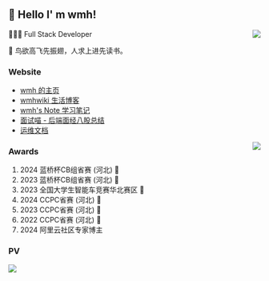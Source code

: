##  👋 Hello I' m wmh!

<img align="right" src="https://github-readme-stats.vercel.app/api?username=wmh1024&show_icons=true&icon_color=CE1D2D&text_color=718096&bg_color=ffffff&locale=cn&hide=contribs" />

👨🏻‍💻 Full Stack Developer

📝 鸟欲高飞先振翅，人求上进先读书。

### Website


<ul>
  <li><a href="https://about.wmhwiki.cn" target="_blank">wmh 的主页</a></li>
  <li><a href="https://wmhwiki.cn" target="_blank">wmhwiki 生活博客</a></li>
  <li><a href="https://note.wmhwiki.cn" target="_blank">wmh's Note 学习笔记</a></li>
  <li><a href="https://ms.wmhwiki.cn" target="_blank">面试喵 - 后端面经八股总结</a></li>
  <li><a href="https://ywdoc.cn" target="_blank">运维文档</a></li>
</ul>


<img align="right" src="https://github-readme-stats.vercel.app/api/top-langs/?username=wmh1024&theme=graywhite&locale=cn" />

### Awards

1. 2024 蓝桥杯CB组省赛 (河北) 🥇
2. 2023 蓝桥杯CB组省赛 (河北) 🥇
3. 2023 全国大学生智能车竞赛华北赛区 🥈
4. 2024 CCPC省赛 (河北) 🥉
5. 2023 CCPC省赛 (河北) 🥉
6. 2022 CCPC省赛 (河北) 🥉
7. 2024 阿里云社区专家博主

### PV

<img src="https://count.getloli.com/get/@wmh1024?theme=gelbooru" />

